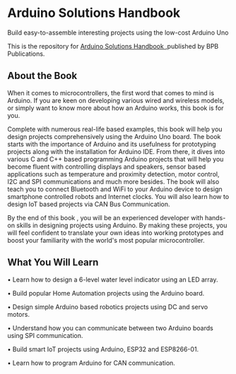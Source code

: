 # Arduino Solutions Handbook

Build easy-to-assemble interesting projects using the low-cost Arduino Uno

This is the repository for [Arduino Solutions Handbook
](https://bpbonline.com/products/microsoft-azure-administrator-exam-prep-az-104-2nd-edition),published by BPB Publications. 

## About the Book
When it comes to microcontrollers, the first word that comes to mind is Arduino. If you are keen on developing various wired and wireless models, or simply want to know more about how an Arduino works, this book is for you.

Complete with numerous real-life based examples, this book will help you design projects comprehensively using the Arduino Uno board. The book starts with the importance of Arduino and its usefulness for prototyping projects along with the installation for Arduino IDE. From there, it dives into various C and C++ based programming Arduino projects that will help you become fluent with controlling displays and speakers, sensor based applications such as temperature and proximity detection, motor control, I2C and SPI communications and much more besides. The book will also teach you to connect Bluetooth and WiFi to your Arduino device to design smartphone controlled robots and Internet clocks. You will also learn how to design IoT based projects via CAN Bus Communication.

By the end of this book , you will be an experienced developer with hands-on skills in designing projects using Arduino. By making these projects, you will feel confident to translate your own ideas into working prototypes and boost your familiarity with the world's most popular microcontroller.

## What You Will Learn
•  Learn how to design a 6-level water level indicator using an LED array.

•  Build popular Home Automation projects using the Arduino board.

•  Design simple Arduino based robotics projects using DC and servo motors.

•  Understand how you can communicate between two Arduino boards using SPI communication.

•  Build smart IoT projects using Arduino, ESP32 and ESP8266-01.

•  Learn how to program Arduino for CAN communication.
